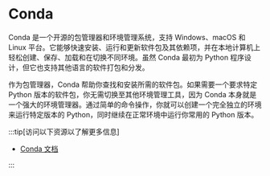 # Conda

Conda 是一个开源的包管理器和环境管理系统，支持 Windows、macOS 和 Linux 平台。它能够快速安装、运行和更新软件包及其依赖项，并在本地计算机上轻松创建、保存、加载和在切换不同环境。虽然 Conda 最初为 Python 程序设计，但它也支持其他语言的软件打包和分发。

作为包管理器，Conda 帮助你查找和安装所需的软件包。如果需要一个要求特定 Python 版本的软件包，你无需切换至其他环境管理工具，因为 Conda 本身就是一个强大的环境管理器。通过简单的命令操作，你就可以创建一个完全独立的环境来运行特定版本的 Python，同时继续在正常环境中运行你常用的 Python 版本。

:::tip[访问以下资源以了解更多信息]

- [Conda 文档](https://docs.conda.io/en/latest/)

:::
